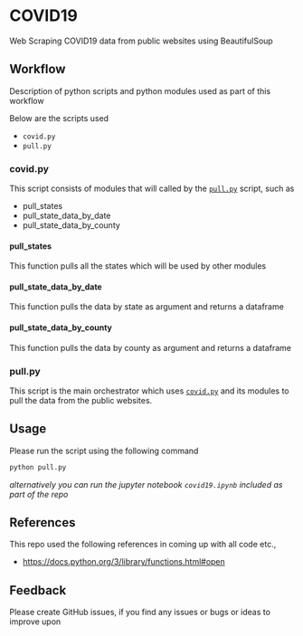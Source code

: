 # COVID19
Web Scraping COVID19 data from public websites using BeautifulSoup

## Workflow
Description of python scripts and python modules used as part of this workflow

Below are the scripts used
- `covid.py`
- `pull.py`
### covid.py
This script consists of modules that will called by the [`pull.py`](pull.py) script, such as
- pull_states
- pull_state_data_by_date
- pull_state_data_by_county

#### pull_states
This function pulls all the states which will be used by other modules

#### pull_state_data_by_date
This function pulls the data by state as argument and returns a dataframe

#### pull_state_data_by_county
This function pulls the data by county as argument and returns a dataframe

### pull.py
This script is the main orchestrator which uses [`covid.py`](covid.py) and its modules to pull the data from the public websites.

## Usage
Please run the script using the following command

```python
python pull.py
```
*alternatively you can run the jupyter notebook `covid19.ipynb` included as part of the repo*

## References
This repo used the following references in coming up with all code etc.,
- https://docs.python.org/3/library/functions.html#open

## Feedback
Please create GitHub issues, if you find any issues or bugs or ideas to improve upon
